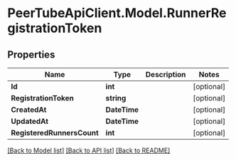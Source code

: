 # PeerTubeApiClient.Model.RunnerRegistrationToken

## Properties

Name | Type | Description | Notes
------------ | ------------- | ------------- | -------------
**Id** | **int** |  | [optional] 
**RegistrationToken** | **string** |  | [optional] 
**CreatedAt** | **DateTime** |  | [optional] 
**UpdatedAt** | **DateTime** |  | [optional] 
**RegisteredRunnersCount** | **int** |  | [optional] 

[[Back to Model list]](../README.md#documentation-for-models) [[Back to API list]](../README.md#documentation-for-api-endpoints) [[Back to README]](../README.md)

